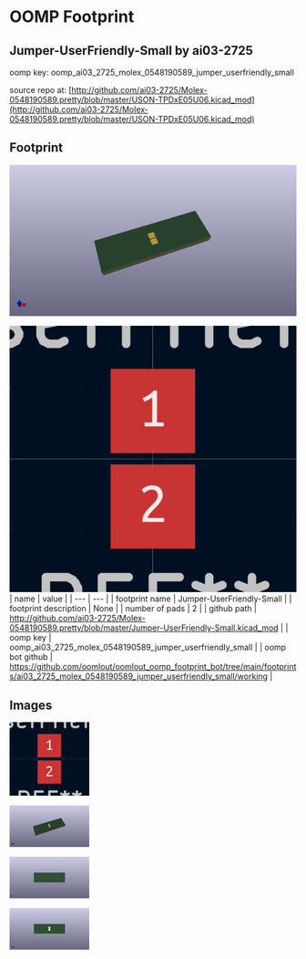 # OOMP Footprint  
## Jumper-UserFriendly-Small  by ai03-2725  
  
oomp key: oomp_ai03_2725_molex_0548190589_jumper_userfriendly_small  
  
source repo at: [http://github.com/ai03-2725/Molex-0548190589.pretty/blob/master/USON-TPDxE05U06.kicad_mod](http://github.com/ai03-2725/Molex-0548190589.pretty/blob/master/USON-TPDxE05U06.kicad_mod)  
## Footprint  
  
[![working_kicad_pcb_3d.png](working_kicad_pcb_3d_600.png)](working_kicad_pcb_3d.png)  
  
[![working.png](working_600.png)](working.png)  
| name | value | 
| --- | --- | 
| footprint name | Jumper-UserFriendly-Small | 
| footprint description | None | 
| number of pads | 2 | 
| github path | http://github.com/ai03-2725/Molex-0548190589.pretty/blob/master/Jumper-UserFriendly-Small.kicad_mod | 
| oomp key | oomp_ai03_2725_molex_0548190589_jumper_userfriendly_small | 
| oomp bot github | https://github.com/oomlout/oomlout_oomp_footprint_bot/tree/main/footprints/ai03_2725_molex_0548190589_jumper_userfriendly_small/working | 
## Images  
  
[![working.png](working_140.png)](working.png)  
  
[![working_kicad_pcb_3d.png](working_kicad_pcb_3d_140.png)](working_kicad_pcb_3d.png)  
  
[![working_kicad_pcb_3d_back.png](working_kicad_pcb_3d_back_140.png)](working_kicad_pcb_3d_back.png)  
  
[![working_kicad_pcb_3d_front.png](working_kicad_pcb_3d_front_140.png)](working_kicad_pcb_3d_front.png)  
